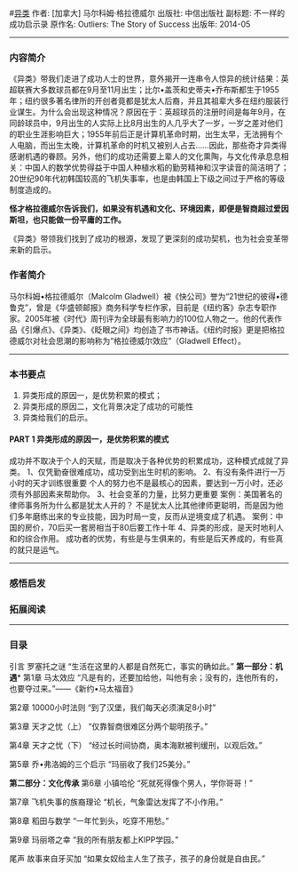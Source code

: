 #[异类](https://book.douban.com/subject/25863621/)
作者:  [加拿大] 马尔科姆·格拉德威尔
出版社: 中信出版社
副标题: 不一样的成功启示录
原作名: Outliers: The Story of Success
出版年: 2014-05
***
### 内容简介 
《异类》带我们走进了成功人士的世界，意外揭开一连串令人惊异的统计结果：英超联赛大多数球员都在9月至11月出生；比尔•盖茨和史蒂夫•乔布斯都生于1955年；纽约很多著名律所的开创者竟都是犹太人后裔，并且其祖辈大多在纽约服装行业谋生。为什么会出现这种情况？原因在于：英超球员的注册时间是每年9月，在同龄球员中，9月出生的人实际上比8月出生的人几乎大了一岁，一岁之差对他们的职业生涯影响巨大；1955年前后正是计算机革命时期，出生太早，无法拥有个人电脑，而出生太晚，计算机革命的时机又被别人占去……因此，那些奇才异类得感谢机遇的眷顾。另外，他们的成功还需要上辈人的文化熏陶，与文化传承息息相关：中国人的数学优势得益于中国人种植水稻的勤劳精神和汉字读音的简洁明了；20世纪90年代初韩国较高的飞机失事率，也是由韩国上下级之间过于严格的等级制度造成的。

**怪才格拉德威尔告诉我们，如果没有机遇和文化、环境因素，即便是智商超过爱因斯坦，也只能做一份平庸的工作。**

《异类》带领我们找到了成功的根源，发现了更深刻的成功契机，也为社会变革带来新的启示。

### 作者简介 
马尔科姆•格拉德威尔（Malcolm Gladwell）被《快公司》誉为“21世纪的彼得•德鲁克”，曾是《华盛顿邮报》商务科学专栏作家，目前是《纽约客》杂志专职作家。2005年被《时代》周刊评为全球最有影响力的100位人物之一。他的代表作品《引爆点》、《异类》、《眨眼之间》均创造了书市神话。《纽约时报》更是把格拉德威尔对社会思潮的影响称为“格拉德威尔效应”（Gladwell Effect）。

***
### 本书要点
1. 异类形成的原因一，是优势积累的模式；
2. 异类形成的原因二，文化背景决定了成功的可能性
3. 异类给我们的启示。

#### PART 1 异类形成的原因一，是优势积累的模式
成功并不取决于个人的天赋，而是取决于各种优势的积累成功，这种模式成就了异类。
1、仅凭勤奋很难成功，成功受到出生时机的影响。
2、有没有条件进行一万小时的天才训练很重要
个人的努力也不是最核心的因素，要达到一万小时，还必须有外部因素来帮助你。
3、社会变革的力量，比努力更重要
案例：美国著名的律师事务所为什么都是犹太人开的？
不是犹太人比其他律师更聪明，而是因为他们多年磨练出来的专业技能，因为时局一变，反而从逆境变成了机遇。
案例：中国的房价，70后买一套房相当于80后要工作十年
4、异类的形成，是天时地利人和的综合作用。
成功者的优势，有些是与生俱来的，有些是后天养成的，有些真的就只是运气。

***
### 感悟启发
### 拓展阅读
***
### 目录
引言 罗塞托之谜
“生活在这里的人都是自然死亡，事实的确如此。”
**第一部分：机遇***
第1章 马太效应
“凡是有的，还要加给他，叫他有余；没有的，连他所有的，也要夺过来。”——《新约•马太福音》

第2章 10000小时法则
“到了汉堡，我们每天必须演足8小时”

第3章 天才之忧（上）
“仅靠智商很难区分两个聪明孩子。”

第4章 天才之忧（下）
“经过长时间协商，奥本海默被判缓刑，以观后效。”

第5章 乔•弗洛姆的三个启示
“玛丽收了我们25美分。”

**第二部分：文化传承**
第6章 小镇哈伦
“死就死得像个男人，学你哥哥！”

第7章 飞机失事的族裔理论
“机长，气象雷达发挥了不小作用。”

第8章 稻田与数学
“一年忙到头，吃穿不用愁。”

第9章 玛丽塔之幸
“我的所有朋友都上KIPP学园。”

尾声 故事来自牙买加
“如果女奴给主人生了孩子，孩子的身份就是自由民。”